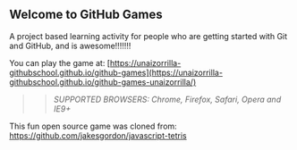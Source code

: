 ## Welcome to GitHub Games

A project based learning activity for people who are getting started with Git and GitHub, and is awesome!!!!!!!

You can play the game at: [https://unaizorrilla-githubschool.github.io/github-games](https://unaizorrilla-githubschool.github.io/github-games-unaizorrilla/)

>> _*SUPPORTED BROWSERS*: Chrome, Firefox, Safari, Opera and IE9+_

This fun open source game was cloned from: https://github.com/jakesgordon/javascript-tetris
